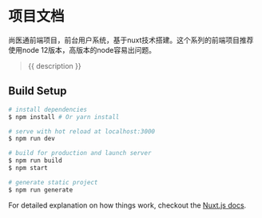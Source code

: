 # 项目文档
尚医通前端项目，前台用户系统，基于nuxt技术搭建。这个系列的前端项目推荐使用node 12版本，高版本的node容易出问题。

> {{ description }}

## Build Setup

``` bash
# install dependencies
$ npm install # Or yarn install

# serve with hot reload at localhost:3000
$ npm run dev

# build for production and launch server
$ npm run build
$ npm start

# generate static project
$ npm run generate
```

For detailed explanation on how things work, checkout the [Nuxt.js docs](https://github.com/nuxt/nuxt.js).

